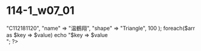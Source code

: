 # 114-1_w07_01
<?php 
$arr = array(
    "sid" => "C112181120",
    "name" => "温鶴翔",
    "shape" => "Triangle",
    100
);
foreach($arr as $key => $value) echo "$key => $value <br>";

?>
